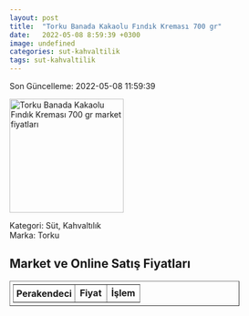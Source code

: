 ```yaml
---
layout: post
title:  "Torku Banada Kakaolu Fındık Kreması 700 gr"
date:   2022-05-08 8:59:39 +0300
image: undefined
categories: sut-kahvaltilik
tags: sut-kahvaltilik
---
```


Son Güncelleme: 2022-05-08 11:59:39

<img src="undefined" width="200" alt="Torku Banada Kakaolu Fındık Kreması 700 gr market fiyatları" />

Kategori: Süt, Kahvaltılık
<br />
Marka: Torku

<h2>Market ve Online Satış Fiyatları</h2>

<table border="1" style="padding: 5px;width:80%;">
  <tr>
    <td style="padding: 5px;"><strong>Perakendeci</strong></td>
    <td><strong>Fiyat</strong></td>
    <td><strong>İşlem</strong></td>
  </tr>
  
</table>
